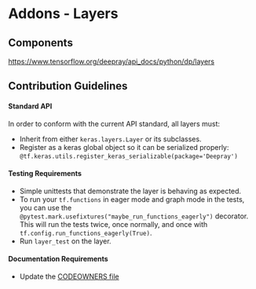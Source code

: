 # Addons - Layers

## Components
https://www.tensorflow.org/deepray/api_docs/python/dp/layers

## Contribution Guidelines
#### Standard API
In order to conform with the current API standard, all layers
must:
 * Inherit from either `keras.layers.Layer` or its subclasses.
 * Register as a keras global object so it can be serialized properly: `@tf.keras.utils.register_keras_serializable(package='Deepray')`

#### Testing Requirements
 * Simple unittests that demonstrate the layer is behaving as expected.
 * To run your `tf.functions` in eager mode and graph mode in the tests, 
   you can use the `@pytest.mark.usefixtures("maybe_run_functions_eagerly")` 
   decorator. This will run the tests twice, once normally, and once
   with `tf.config.run_functions_eagerly(True)`.
 * Run `layer_test` on the layer.

#### Documentation Requirements
 * Update the [CODEOWNERS file](https://github.com/deepray-AI/deepray/blob/main/.github/CODEOWNERS)

